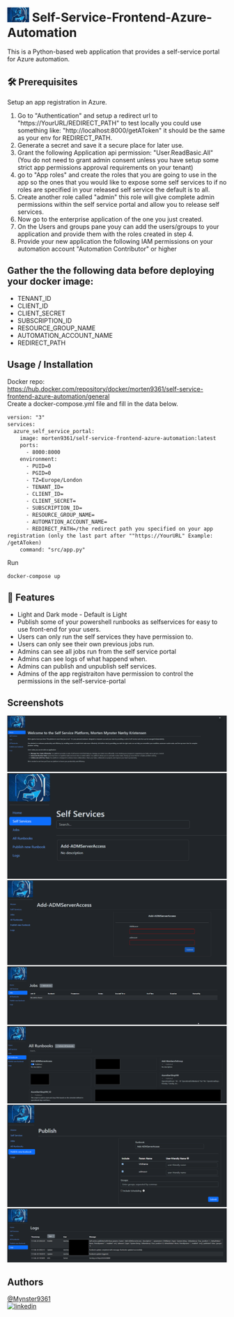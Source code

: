 # <img width="50px" src="./images/banner-192.png" alt="Self-Service-Frontend-Azure-Automation"></img> Self-Service-Frontend-Azure-Automation
This is a Python-based web application that provides a self-service portal for Azure automation.

## 🛠️ Prerequisites

Setup an app registration in Azure.
1. Go to "Authentication" and setup a redirect url to "https://YourURL/REDIRECT_PATH" to test locally you could use something like:
    "http://localhost:8000/getAToken" it should be the same as your env for REDIRECT_PATH.
2. Generate a secret and save it a secure place for later use.
3. Grant the following Application api permission: "User.ReadBasic.All" (You do not need to grant admin consent unless you have setup some strict app permissions approval requirements on your tenant)
4.  go to "App roles" and create the roles that you are going to use in the app so the ones that you would like to expose some self services to if no roles are specified in your released self service the default is to all.
5. Create another role called "admin" this role will give complete admin permissions within the self service portal and allow you to release self services.
6. Now go to the enterprise application of the one you just created.
7. On the Users and groups pane youy can add the users/groups to your application and provide them with the roles created in step 4.
8. Provide your new application the following IAM permissions on your automation account "Automation Contributor" or higher

## Gather the the following data before deploying your docker image:
- TENANT_ID
- CLIENT_ID
- CLIENT_SECRET
- SUBSCRIPTION_ID
- RESOURCE_GROUP_NAME
- AUTOMATION_ACCOUNT_NAME
- REDIRECT_PATH

## Usage / Installation
Docker repo:\
https://hub.docker.com/repository/docker/morten9361/self-service-frontend-azure-automation/general \
Create a docker-compose.yml file and fill in the data below.
````
version: "3"
services:
  azure_self_service_portal:
    image: morten9361/self-service-frontend-azure-automation:latest
    ports:
      - 8000:8000
    environment:
      - PUID=0
      - PGID=0
      - TZ=Europe/London
      - TENANT_ID=
      - CLIENT_ID=
      - CLIENT_SECRET=
      - SUBSCRIPTION_ID=
      - RESOURCE_GROUP_NAME=
      - AUTOMATION_ACCOUNT_NAME=
      - REDIRECT_PATH=/the redirect path you specified on your app registration (only the last part after ""https://YourURL" Example: /getAToken)
    command: "src/app.py"
````

Run 
````
docker-compose up
````

## 🚀 Features
- Light and Dark mode - Default is Light
- Publish some of your powershell runbooks as selfservices for easy to use front-end for your users.
- Users can only run the self services they have permission to.
- Users can only see their own previous jobs run.
- Admins can see all jobs run from the self service portal
- Admins can see logs of what happend when.
- Admins can publish and unpublish self services.
- Admins of the app registraiton have permission to control the permissions in the self-service-portal


## Screenshots

![front-page](./images/front-page.png)
![self-service-overview](./images/self-service-overview.png)
![self-service](./images/self-service.png)
![jobs](./images/jobs.png)
![All-Runbooks](./images/All-Runbooks.png)
![publish-runbook](./images/publish-runbook.png)
![Logs](./images/Logs.png)

## Authors
[@Mynster9361](https://github.com/Mynster9361) \
[![linkedin](https://img.shields.io/badge/-LinkedIn-black.svg?style=for-the-badge&logo=linkedin&colorB=555)](https://www.linkedin.com/in/mortenmynster/)

